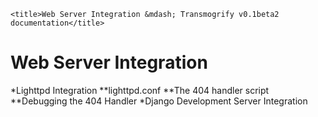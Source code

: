     <title>Web Server Integration &mdash; Transmogrify v0.1beta2 documentation</title>
# Web Server Integration #
*Lighttpd Integration
**lighttpd.conf
**The 404 handler script
**Debugging the 404 Handler
*Django Development Server Integration
